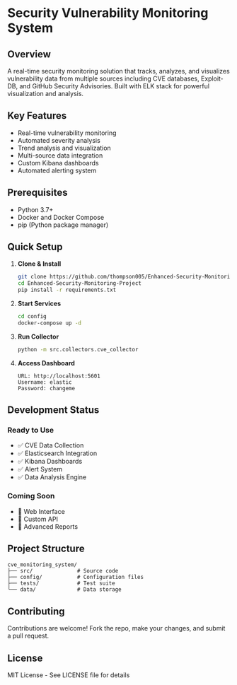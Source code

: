 # Security Vulnerability Monitoring System

## Overview
A real-time security monitoring solution that tracks, analyzes, and visualizes vulnerability data from multiple sources including CVE databases, Exploit-DB, and GitHub Security Advisories. Built with ELK stack for powerful visualization and analysis.

## Key Features
- Real-time vulnerability monitoring
- Automated severity analysis
- Trend analysis and visualization
- Multi-source data integration
- Custom Kibana dashboards
- Automated alerting system

## Prerequisites
- Python 3.7+
- Docker and Docker Compose
- pip (Python package manager)

## Quick Setup

1. **Clone & Install**
   ```bash
   git clone https://github.com/thompson005/Enhanced-Security-Monitoring-Project.git
   cd Enhanced-Security-Monitoring-Project
   pip install -r requirements.txt
   ```

2. **Start Services**
   ```bash
   cd config
   docker-compose up -d
   ```

3. **Run Collector**
   ```bash
   python -m src.collectors.cve_collector
   ```

4. **Access Dashboard**
   ```
   URL: http://localhost:5601
   Username: elastic
   Password: changeme
   ```

## Development Status

### Ready to Use
- ✅ CVE Data Collection
- ✅ Elasticsearch Integration
- ✅ Kibana Dashboards
- ✅ Alert System
- ✅ Data Analysis Engine

### Coming Soon
- 🚧 Web Interface
- 🚧 Custom API
- 🚧 Advanced Reports

## Project Structure
```
cve_monitoring_system/
├── src/              # Source code
├── config/           # Configuration files
├── tests/            # Test suite
└── data/             # Data storage
```

## Contributing
Contributions are welcome! Fork the repo, make your changes, and submit a pull request.

## License
MIT License - See LICENSE file for details